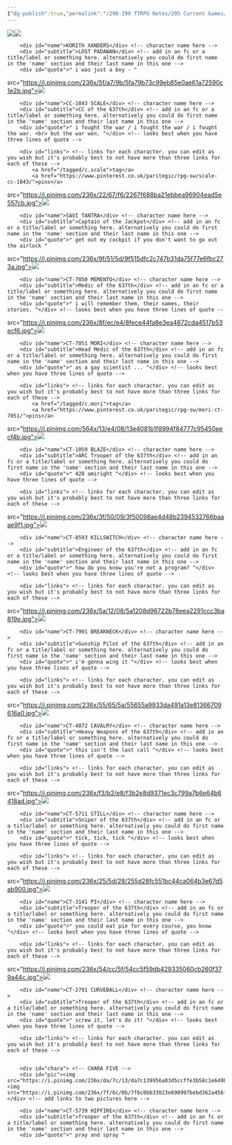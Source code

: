 ```yaml
---
{"dg-publish":true,"permalink":"/290-299 TTRPG Notes/295 Current Games/12 Sw5e/12.02 Wiki/SW 5e NPCs/"}
---
```



<div id="pic"><img src="https://i.pinimg.com/236x/31/95/4a/31954ada5a307a80939e0989c952baf1.jpg"><img src="https://i.pinimg.com/236x/ed/02/03/ed020392f858ebd82bd3dc909d5a9999.jpg"></div> <!-- add links to two pictures here -->
        
        <div id="name">KORITH XANDERS</div> <!-- character name here -->
        <div id="subtitle">LOST PADAWAN</div> <!-- add in an fc or a title/label or something here. alternatively you could do first name in the 'name' section and their last name in this one -->
        <div id="quote">❝ i was just a boy - ❞
        

src="https://i.pinimg.com/236x/5f/a7/9b/5fa79b73c99eb85e0ae61a72590c1e2b.jpg"><img src="https://64.media.tumblr.com/45681050e028785db3c4330fdbdb2b41/f29dfd85eb225992-84/s540x810/90d1fa1f2f1be0e2d06217f8283b69569fec19a8.pnj"></div> <!-- add links to two pictures here -->
        
        <div id="name">CC-1043 SCALE</div> <!-- character name here -->
        <div id="subtitle">CC of the 637th</div> <!-- add in an fc or a title/label or something here. alternatively you could do first name in the 'name' section and their last name in this one -->
        <div id="quote">❝ i fought the war / i fought the war / i fought the war. <br> but the war won. ❞</div> <!-- looks best when you have three lines of quote -->
        
        <div id="links"> <!-- links for each character. you can edit as you wish but it's probably best to not have more than three links for each of these -->
            <a href="/tagged/c.scale">tag</a>
            <a href="https://www.pinterest.co.uk/paritegic/rpg-sw/scale-cc-1043/">pins</a>

src="https://i.pinimg.com/236x/22/67/f6/2267f688ba21ebbea96904ead5e557cb.jpg"><img src="https://i.pinimg.com/236x/da/30/fc/da30fc8b24ccfde22ee0a4d3dbc9d749.jpg"></div> <!-- add links to two pictures here -->
        
        <div id="name">SAVI TANTRA</div> <!-- character name here -->
        <div id="subtitle">Captain of the Jackpot</div> <!-- add in an fc or a title/label or something here. alternatively you could do first name in the 'name' section and their last name in this one -->
        <div id="quote">❝ get out my cockpit if you don't want to go out the airlock ❞
        

src="https://i.pinimg.com/236x/9f/51/5d/9f515dfc2c747b31da75f77e6fbc273a.jpg"><img src="https://i.pinimg.com/236x/0d/c5/4b/0dc54b18ff39be5ee25d921a890d7bbe.jpg"></div> <!-- add links to two pictures here -->
        
        <div id="name">CT-7050 MEMENTO</div> <!-- character name here -->
        <div id="subtitle">Medic of the 637th</div> <!-- add in an fc or a title/label or something here. alternatively you could do first name in the 'name' section and their last name in this one -->
        <div id="quote">❝ i will remember them, their names, their stories. ❞</div> <!-- looks best when you have three lines of quote --

src="https://i.pinimg.com/236x/8f/ec/e4/8fece44fa8e3ea4872cda4517b53ecf6.jpg"><img src="https://i.pinimg.com/236x/37/66/a4/3766a4e35e1330496dcf2845b38e3835.jpg"></div> <!-- add links to two pictures here -->
        
        <div id="name">CT-7051 MORI</div> <!-- character name here -->
        <div id="subtitle">Head Medic of the 637th</div> <!-- add in an fc or a title/label or something here. alternatively you could do first name in the 'name' section and their last name in this one -->
        <div id="quote">❝ as a gay scientist ... ❞</div> <!-- looks best when you have three lines of quote -->
        
        <div id="links"> <!-- links for each character. you can edit as you wish but it's probably best to not have more than three links for each of these -->
            <a href="/tagged/c.mori">tag</a>
            <a href="https://www.pinterest.co.uk/paritegic/rpg-sw/mori-ct-7051/">pins</a>

src="https://i.pinimg.com/564x/13/e4/08/13e4081b1f8994f84777c95450eecf4b.jpg"><img src="https://i.pinimg.com/236x/09/21/43/092143972bf8050d8cf7733921f5e0c3.jpg"></div> <!-- add links to two pictures here -->
        
        <div id="name">CT-1059 BLAZE</div> <!-- character name here -->
        <div id="subtitle">ARC Trooper of the 637th</div> <!-- add in an fc or a title/label or something here. alternatively you could do first name in the 'name' section and their last name in this one -->
        <div id="quote">❝ 420 amiright ❞</div> <!-- looks best when you have three lines of quote -->
        
        <div id="links"> <!-- links for each character. you can edit as you wish but it's probably best to not have more than three links for each of these -->

src="https://i.pinimg.com/236x/3f/50/09/3f50098ae4d48b2394532766baaae9f1.jpg"><img src="https://i.pinimg.com/236x/15/7b/10/157b10de9be54a7e9f2af26e14bcc525.jpg"></div> <!-- add links to two pictures here -->
        
        <div id="name">CT-8593 KILLSWITCH</div> <!-- character name here -->
        <div id="subtitle">Engineer of the 637th</div> <!-- add in an fc or a title/label or something here. alternatively you could do first name in the 'name' section and their last name in this one -->
        <div id="quote">❝ how do you know you're not a program? ❞</div> <!-- looks best when you have three lines of quote -->
        
        <div id="links"> <!-- links for each character. you can edit as you wish but it's probably best to not have more than three links for each of these -->

src="https://i.pinimg.com/236x/5a/12/08/5a1208d96722b78eea2291ccc3ba819e.jpg"><img src="https://i.pinimg.com/236x/16/07/ca/1607cae450c3de443b1193ec528bde32.jpg"></div> <!-- add links to two pictures here -->
        
        <div id="name">CT-7991 BREAKNECK</div> <!-- character name here -->
        <div id="subtitle">Gunship Pilot of the 637th</div> <!-- add in an fc or a title/label or something here. alternatively you could do first name in the 'name' section and their last name in this one -->
        <div id="quote">❝ i'm gonna wing it ❞</div> <!-- looks best when you have three lines of quote -->
        
        <div id="links"> <!-- links for each character. you can edit as you wish but it's probably best to not have more than three links for each of these -->

src="https://i.pinimg.com/236x/55/65/5a/55655a9933da491a13e81366709616a0.jpg"><img src="https://i.pinimg.com/236x/d4/37/78/d437785c7ca1f4b75f3aa3a4c6784fe4.jpg"></div> <!-- add links to two pictures here -->
        
        <div id="name">CT-4872 CAVALRY</div> <!-- character name here -->
        <div id="subtitle">Heavy Weapons of the 637th</div> <!-- add in an fc or a title/label or something here. alternatively you could do first name in the 'name' section and their last name in this one -->
        <div id="quote">❝ this isn't the last call ❞</div> <!-- looks best when you have three lines of quote -->
        
        <div id="links"> <!-- links for each character. you can edit as you wish but it's probably best to not have more than three links for each of these -->

src="https://i.pinimg.com/236x/f3/b2/e8/f3b2e8d9371ec3c799a7b6e64b6418ad.jpg"><img src="https://i.pinimg.com/236x/f1/4b/e5/f14be56b0ee6d7cbc268cb126214c5c3.jpg"></div> <!-- add links to two pictures here -->
        
        <div id="name">CT-5711 STILL</div> <!-- character name here -->
        <div id="subtitle">Sniper of the 637th</div> <!-- add in an fc or a title/label or something here. alternatively you could do first name in the 'name' section and their last name in this one -->
        <div id="quote">❝ tick, tick, tick ❞</div> <!-- looks best when you have three lines of quote -->
        
        <div id="links"> <!-- links for each character. you can edit as you wish but it's probably best to not have more than three links for each of these -->

src="https://i.pinimg.com/236x/25/5d/28/255d28fc551bc44ca064b3e67d5ab900.jpg"><img src="https://i.pinimg.com/236x/c6/6d/99/c66d993aea3e8bd0d8b095d146c84b6a.jpg"></div> <!-- add links to two pictures here -->
        
        <div id="name">CT-3141 PI</div> <!-- character name here -->
        <div id="subtitle">Trooper of the 637th</div> <!-- add in an fc or a title/label or something here. alternatively you could do first name in the 'name' section and their last name in this one -->
        <div id="quote">❝ you could eat pie for every course, you know ❞</div> <!-- looks best when you have three lines of quote -->
        
        <div id="links"> <!-- links for each character. you can edit as you wish but it's probably best to not have more than three links for each of these -->

src="https://i.pinimg.com/236x/54/cc/5f/54cc5f59db429335060cb260f379a44c.jpg"><img src="https://i.pinimg.com/236x/3c/db/56/3cdb5665f67a52e0343b0974318cb8f2.jpg"></div> <!-- add links to two pictures here -->
        
        <div id="name">CT-2791 CURVEBALL</div> <!-- character name here -->
        <div id="subtitle">Trooper of the 637th</div> <!-- add in an fc or a title/label or something here. alternatively you could do first name in the 'name' section and their last name in this one -->
        <div id="quote">❝ screw it, let's do it! ❞</div> <!-- looks best when you have three lines of quote -->
        
        <div id="links"> <!-- links for each character. you can edit as you wish but it's probably best to not have more than three links for each of these -->

    
        <div id="chara"> <!-- CHARA FIVE -->
        <div id="pic"><img src="https://i.pinimg.com/236x/da/7c/13/da7c139956a03d5ccffe3b58c1e649be.jpg"><img src="https://i.pinimg.com/236x/7f/6c/0b/7f6c0b633023e690997bebd362a456fa.jpg"></div> <!-- add links to two pictures here -->
        
        <div id="name">CT-5739 HIPFIRE</div> <!-- character name here -->
        <div id="subtitle">Trooper of the 637th</div> <!-- add in an fc or a title/label or something here. alternatively you could do first name in the 'name' section and their last name in this one -->
        <div id="quote">❝ pray and spray ❞